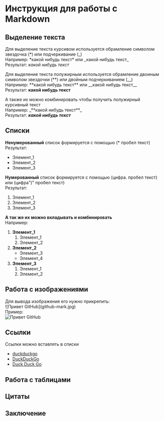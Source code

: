 # Инструкция для работы с Markdown

## Выделение текста

Для выделение текста курсивом используется обрамление символом звездочка (*) или подчеркивание (_)\
Например: \*какой нибудь текст\* или \_какой нибудь текст\_\
Результат: *какой нибудь текст*

Для выделение текста полужирным используется обрамление двоиным символом звездочки (**) или двойным подчеркиванием (__)\
Например: \*\*какой нибудь текст\*\* или \_\_какой нибудь текст\_\_\
Результат: **какой нибудь текст**

А также их можно комбинировать чтобы получить полужирный курсивный текст\
Например: \_\*\*какой нибудь текст\*\*\_\
Результат: _**какой нибудь текст**_

## Списки

**Ненумерованный** список формируется с помощью (* пробел текст)<br>
Результат:
* Элемент_1
* Элемент_2
* Элемент_3

**Нумерованный** список формируется с помощью (цифра. пробел текст) или (цифра")" пробел текст)\
Результат:
1. Элемент_1
2. Элемент_2
3. Элемент_3

**А так же их можно вкладывать и комбинировать**\
Например:
1) **Элемент_1**
    1. Элемент_1
    2. Элемент_2
2) **Элемент_2**
    * Элемент_3
    * Элемент_4
3) **Элемент_3**
    1) Элемент_1
    2) Элемент_2

## Работа с изображениями

Для вывода изображения его нужно прикрепить:\
\!\[Привет GitHub](github-mark.jpg)\
Пример:\
![Привет GitHub](github-mark.jpg)

## Ссылки

Ссылки можно вставлять в списки
* [duckduckgo](https://duckduckgo.com/)
* [DuckDuckGo](https://duckduckgo.com/)
* [Duck Duck Go](https://duckduckgo.com/)

## Работа с таблицами

## Цитаты

## Заключение